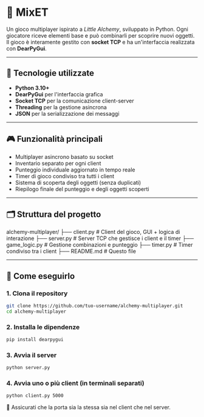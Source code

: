 # 🧪 MixET

Un gioco multiplayer ispirato a *Little Alchemy*, sviluppato in Python. Ogni giocatore riceve elementi base e può combinarli per scoprire nuovi oggetti. Il gioco è interamente gestito con **socket TCP** e ha un'interfaccia realizzata con **DearPyGui**.

---

## 🔧 Tecnologie utilizzate

- **Python 3.10+**
- **DearPyGui** per l'interfaccia grafica
- **Socket TCP** per la comunicazione client-server
- **Threading** per la gestione asincrona
- **JSON** per la serializzazione dei messaggi

---

## 🎮 Funzionalità principali

- Multiplayer asincrono basato su socket
- Inventario separato per ogni client
- Punteggio individuale aggiornato in tempo reale
- Timer di gioco condiviso tra tutti i client
- Sistema di scoperta degli oggetti (senza duplicati)
- Riepilogo finale del punteggio e degli oggetti scoperti

---

## 🗂️ Struttura del progetto
alchemy-multiplayer/
├── client.py # Client del gioco, GUI + logica di interazione
├── server.py # Server TCP che gestisce i client e il timer
├── game_logic.py # Gestione combinazioni e punteggio
├── timer.py # Timer condiviso tra i client
├── README.md # Questo file

---

## 🚀 Come eseguirlo

### 1. Clona il repository

```bash
git clone https://github.com/tuo-username/alchemy-multiplayer.git
cd alchemy-multiplayer
```
### 2. Installa le dipendenze
```bash
pip install dearpygui
```
### 3. Avvia il server
```bash
python server.py
```
### 4. Avvia uno o più client (in terminali separati)
```bash
python client.py 5000
```
🔁 Assicurati che la porta sia la stessa sia nel client che nel server.
